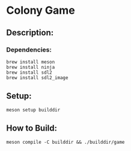 # Colony Game
## Description:


### Dependencies:
```
brew install meson
brew install ninja
brew install sdl2
brew install sdl2_image
```


## Setup:
`meson setup builddir`

## How to Build:
`meson compile -C builddir && ./builddir/game`